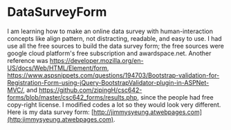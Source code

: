 # DataSurveyForm
I am learning how to make an online data survey with human-interaction concepts like align pattern, not distracting, readable, and easy to use.
I had use all the free sources to build the data survey form; the free sources were google cloud platform's free subscription and awardspace.net.
Another reference was https://developer.mozilla.org/en-US/docs/Web/HTML/Element/form, https://www.aspsnippets.com/questions/194703/Bootstrap-validation-for-Registration-Form-using-jQuery-BootstrapValidator-plugin-in-ASPNet-MVC/, and https://github.com/zipingH/csc642-forms/blob/master/csc642_forms/results.php, since the people had free copy-right license. I modified codes a lot so they would look very different.
Here is my data survey form: [http://jimmysyeung.atwebpages.com](http:jimmysyeung.atwebpages.com).